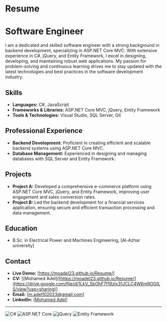 # Resume
# Software Engineer

I am a dedicated and skilled software engineer with a strong background in backend development, specializing in ASP.NET Core MVC. With extensive experience in C#, jQuery, and Entity Framework, I excel in designing, developing, and maintaining robust web applications. My passion for problem-solving and continuous learning drives me to stay updated with the latest technologies and best practices in the software development industry.

## Skills
- **Languages:** C#, JavaScript
- **Frameworks & Libraries:** ASP.NET Core MVC, jQuery, Entity Framework
- **Tools & Technologies:** Visual Studio, SQL Server, Git


## Professional Experience
- **Backend Development:** Proficient in creating efficient and scalable backend systems using ASP.NET Core MVC.
- **Database Management:** Experienced in designing and managing databases with SQL Server and Entity Framework.


## Projects
- **Project A:** Developed a comprehensive e-commerce platform using ASP.NET Core MVC, jQuery, and Entity Framework, improving user engagement and sales conversion rates.
- **Project B:** Led the backend development for a financial services application, ensuring secure and efficient transaction processing and data management.

## Education
- B.Sc. in Electrical Power and Machines Engineering, [Al-Azhar university]



## Contact
- **Live Demo:** [https://moadel23.github.io/Resume/]
- **CV:** [[Mohamed Adel]([https://moadel23.github.io/Resume/](https://drive.google.com/file/d/1LkV_SbOhF7f19zlx31JCLC4W6mROGILS/view?usp=sharing)]
- **Email:** [m.adel102023@gmail.com]
- **LinkedIn:** [[Mohamed Adel](https://www.linkedin.com/in/mohamed-adel-34b495256/)]

---

![C#](https://img.shields.io/badge/-C%23-05122A?style=flat&logo=csharp)
![ASP.NET Core](https://img.shields.io/badge/-ASP.NET%20Core-05122A?style=flat&logo=dotnet)
![jQuery](https://img.shields.io/badge/-jQuery-05122A?style=flat&logo=jquery)
![Entity Framework](https://img.shields.io/badge/-Entity%20Framework-05122A?style=flat&logo=dotnet)
